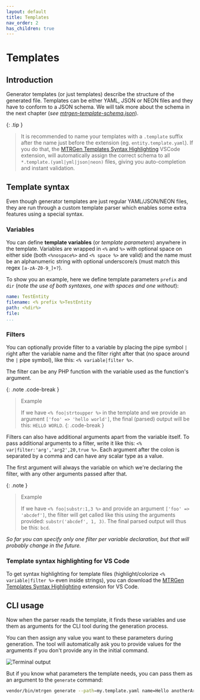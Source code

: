 ```yaml
---
layout: default
title: Templates
nav_order: 2
has_children: true
---
```


# Templates

## Introduction

Generator templates (or just templates) describe the structure of the generated file. Templates can be either YAML, JSON or NEON files and they have to conform to a JSON schema. We will talk more about the schema in the next chapter (*see [mtrgen-template-schema.json](template-structure.md#mtrgen-template-schema)*).

{: .tip }
> It is recommended to name your templates with a `.template` suffix after the name just before the extension (eg. `entity.template.yaml`). If you do that, the [MTRGen Templates Syntax Highlighting](https://marketplace.visualstudio.com/items?itemName=matronator.mtrgen-yaml-templates) VSCode extension, will automatically assign the correct schema to all `*.template.(yaml|yml|json|neon)` files, giving you auto-completion and instant validation.

## Template syntax

Even though generator templates are just regular YAML/JSON/NEON files, they are run through a custom template parser which enables some extra features using a special syntax.

### Variables

You can define **template variables** (or *template parameters*) anywhere in the template. Variables are wrapped in `<%` and `%>` with optional space on either side (both `<%nospace%>` and `<% space %>` are valid) and the name must be an alphanumeric string with optional underscore/s (must match this regex `[a-zA-Z0-9_]+?`).

To show you an example, here we define template parameters `prefix` and `dir` (*note the use of both syntaxes, one with spaces and one without*):

```yaml
name: TestEntity
filename: <% prefix %>TestEntity
path: <%dir%>
file:
...
```

### Filters

You can optionally provide filter to a variable by placing the pipe symbol `|` right after the variable name and the filter right after that (no space around the `|` pipe symbol), like this: `<% variable|filter %>`.

The filter can be any PHP function with the variable used as the function's argument.

{: .note .code-break }
> Example
>
> If we have `<% foo|strtoupper %>` in the template and we provide an argument `['foo' => 'hello world']`, the final (parsed) output will be this: `HELLO WORLD`.
{: .code-break }

Filters can also have additional arguments apart from the variable itself. To pass additional arguments to a filter, write it like this: `<% var|filter:'arg','arg2',20,true %>`. Each argument after the colon is separated by a comma and can have any scalar type as a value.

The first argument will always the variable on which we're declaring the filter, with any other arguments passed after that.

{: .note }
> Example
>
> If we have `<% foo|substr:1,3 %>` and provide an argument `['foo' => 'abcdef']`, the filter will get called like this using the arguments provided: `substr('abcdef', 1, 3)`. The final parsed output will thus be this: `bcd`.

*So far you can specify only one filter per variable declaration, but that will probably change in the future.*

### Template syntax highlighting for VS Code

To get syntax highlighting for template files (highlight/colorize `<% variable|filter %>` even inside strings), you can download the [MTRGen Templates Syntax Highlighting](https://marketplace.visualstudio.com/items?itemName=matronator.mtrgen-yaml-templates) extension for VS Code.

## CLI usage

Now when the parser reads the template, it finds these variables and use them as arguments for the CLI tool during the generation process.

You can then assign any value you want to these parameters during generation. The tool will automatically ask you to provide values for the arguments if you don't provide any in the initial command.

![Terminal output](https://user-images.githubusercontent.com/5470780/188733063-6018db5d-f8ef-4ca7-9bf0-b5ed07e45fa0.png)

But if you know what parameters the template needs, you can pass them as an argument to the `generate` command:

```sh
vendor/bin/mtrgen generate --path=my.template.yaml name=Hello anotherArg=app/entity/test numberArg=42
```
